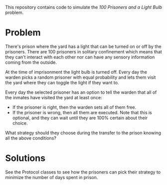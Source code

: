 This repository contains code to simulate the _100 Prisoners and a Light Bulb_ problem.

# Problem
There's prison where the yard has a light that can be turned on or off by the prisoners. There are 100 prisoners in solitary confinement which means that they can't interact with each other nor can have any sensory information coming from the outside.

At the time of imprisonment the light bulb is turned off. Every day the warden picks a random prisoner with equal probability and lets them visit the yard where they can toggle the light if they want to.

Every day the selected prisoner has an option to tell the warden that all of the inmates have visited the yard at least once:
 * If the prisoner is right, then the warden sets all of them free.
 * If the prisoner is wrong, then all them are executed.
Note that this is optional, and they can wait until they are 100% certain about their choice.

What strategy should they choose during the transfer to the prison knowing all the above conditions?

# Solutions
See the Protocol classes to see how the prisoners can pick their strategy to minimize the number of days spent in prison.
